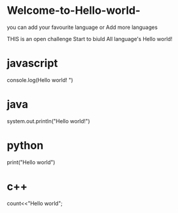 # Welcome-to-Hello-world-
you can add your favourite language or Add more languages

THIS is an open challenge 
Start to biuld All language's Hello world!

javascript
==========
console.log(Hello world! ")

java
====
system.out.println("Hello world!")

python
======
print("Hello world")

c++
===
count<<"Hello world";
